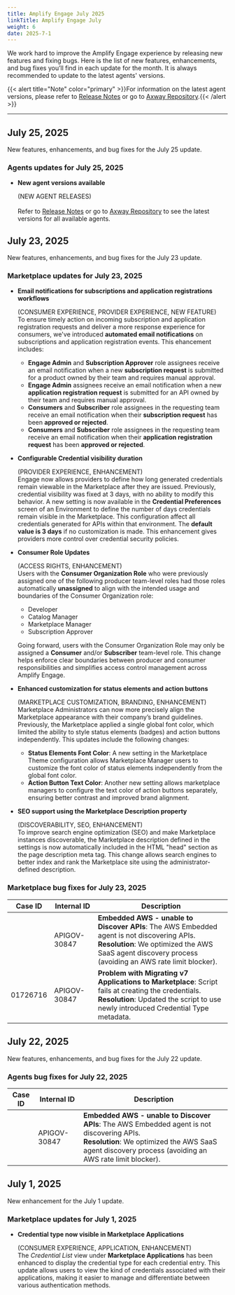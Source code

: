 ```yaml
---
title: Amplify Engage July 2025
linkTitle: Amplify Engage July
weight: 6
date: 2025-7-1
---
```

We work hard to improve the Amplify Engage experience by releasing new features and fixing bugs. Here is the list of new features, enhancements, and bug fixes you’ll find in each update for the month. It is always recommended to update to the latest agents' versions.

{{< alert title="Note" color="primary" >}}For information on the latest agent versions, please refer to [Release Notes](/docs/amplify_relnotes) or go to [Axway Repository](https://repository.axway.com/catalog?q=agents).{{< /alert >}}

---

## July 25, 2025

New features, enhancements, and bug fixes for the July 25 update.

### Agents updates for July 25, 2025

* **New agent versions available**

  (NEW AGENT RELEASES)</br>  
  Refer to [Release Notes](https://docs.axway.com/bundle/amplify-central/page/docs/amplify_relnotes/index.html) or go to [Axway Repository](https://repository.axway.com/catalog?q=agents) to see the latest versions for all available agents.

## July 23, 2025

New features, enhancements, and bug fixes for the July 23 update.

### Marketplace updates for July 23, 2025

* **Email notifications for subscriptions and application registrations workflows**

  (CONSUMER EXPERIENCE, PROVIDER EXPERIENCE, NEW FEATURE)</br>
  To ensure timely action on incoming subscription and application registration requests and deliver a more response experience for consumers, we've introduced **automated email notifications** on subscriptions and application registration events. This ehancement includes:
  
    * **Engage Admin** and **Subscription Approver** role assignees receive an email notification when a new **subscription request** is submitted for a product owned by their team and requires manual approval.
    * **Engage Admin** assignees receive an email notification when a new **application registration request** is submitted for an API owned by their team and requires manual approval.
    * **Consumers** and **Subscriber** role assignees in the requesting team receive an email notification when their **subscription request** has been **approved or rejected**.
    * **Consumers** and **Subscriber** role assignees in the requesting team receive an email notification when their **application registration request** has been **approved or rejected**.

* **Configurable Credential visibility duration**

  (PROVIDER EXPERIENCE, ENHANCEMENT)</br>
  Engage now allows providers to define how long generated credentials remain viewable in the Marketplace after they are issued. Previously, credential visibility was fixed at 3 days, with no ability to modify this behavior. A new setting is now available in the **Credential Preferences** screen of an Environment to define the number of days credentials remain visible in the Marketplace. This configuration affect all credentials generated for APIs within that environment. The **default value is 3 days** if no customization is made. This enhancement gives providers more control over credential security policies.

* **Consumer Role Updates**

  (ACCESS RIGHTS, ENHANCEMENT)  
  Users with the **Consumer Organization Role** who were previously assigned one of the following producer team-level roles had those roles automatically **unassigned** to align with the intended usage and boundaries of the Consumer Organization role:

    * Developer
    * Catalog Manager
    * Marketplace Manager
    * Subscription Approver
    
  Going forward, users with the Consumer Organization Role may only be assigned a **Consumer** and/or **Subscriber** team-level role. This change helps enforce clear boundaries between producer and consumer responsibilities and simplifies access control management across Amplify Engage.

* **Enhanced customization for status elements and action buttons**

  (MARKETPLACE CUSTOMIZATION, BRANDING, ENHANCEMENT)</br>
  Marketplace Administrators can now more precisely align the Marketplace appearance with their company’s brand guidelines. Previously, the Marketplace applied a single global font color, which limited the ability to style status elements (badges) and action buttons independently. This updates include the following changes:

    * **Status Elements Font Color**: A new setting in the Marketplace Theme configuration allows Marketplace Manager users to customize the font color of status elements independently from the global font color.
    * **Action Button Text Color**: Another new setting allows marketplace managers to configure the text color of action buttons separately, ensuring better contrast and improved brand alignment.

* **SEO support using the Marketplace Description property**

  (DISCOVERABILITY, SEO, ENHANCEMENT)</br>
  To improve search engine optimization (SEO) and make Marketplace instances discoverable, the Marketplace description defined in the settings is now automatically included in the HTML "head" section as the page description meta tag. This change allows search engines to better index and rank the Marketplace site using the administrator-defined description.
  
### Marketplace bug fixes for July 23, 2025

| Case ID | Internal ID | Description |
|-------------|--------------|---------------------------------------------------|
|  | APIGOV-30847 | **Embedded AWS - unable to Discover APIs**: The AWS Embedded agent is not discovering APIs. <br/>**Resolution**: We optimized the AWS SaaS agent discovery process (avoiding an AWS rate limit blocker). |
| 01726716 | APIGOV-30847 | **Problem with Migrating v7 Applications to Marketplace**: Script fails at creating the credentials. <br/>**Resolution**: Updated the script to use newly introduced Credential Type metadata.|

## July 22, 2025

New features, enhancements, and bug fixes for the July 22 update.

### Agents bug fixes for July 22, 2025

| Case ID | Internal ID | Description |
|-------------|--------------|---------------------------------------------------|
|  | APIGOV-30847 | **Embedded AWS - unable to Discover APIs**: The AWS Embedded agent is not discovering APIs. <br/>**Resolution**: We optimized the AWS SaaS agent discovery process (avoiding an AWS rate limit blocker). |

## July 1, 2025

New enhancement for the July 1 update.

### Marketplace updates for July 1, 2025

* **Credential type now visible in Marketplace Applications**

  (CONSUMER EXPERIENCE, APPLICATION, ENHANCEMENT)</br>
  The *Credential List* view under **Marketplace Applications** has been enhanced to display the credential type for each credential entry. This update allows users to view the kind of credentials associated with their applications, making it easier to manage and differentiate between various authentication methods.
